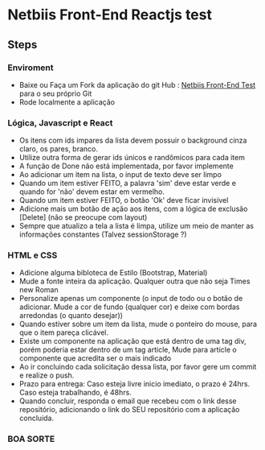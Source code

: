 # Netbiis Front-End Reactjs test

## Steps

### Enviroment

- Baixe ou Faça um Fork da aplicação do git Hub : [Netbiis Front-End Test](https://github.com/netbiis/reactjs-test)
    para o seu próprio Git
- Rode localmente a aplicação

### Lógica, Javascript e React

- Os itens com ids impares da lista devem possuir o background cinza claro, os pares, branco.
- Utilize outra forma de gerar ids únicos e randômicos para cada item
- A função de Done não está implementada, por favor implemente
- Ao adicionar um item na lista, o input de texto deve ser limpo
- Quando um item estiver FEITO, a palavra 'sim' deve estar verde e quando for 'não' devem estar em vermelho.
- Quando um item estiver FEITO, o botão 'Ok' deve ficar invisível
- Adicione mais um botão de ação aos itens, com a lógica de exclusão [Delete] (não se preocupe com layout)
- Sempre que atualizo a tela a lista é limpa, utilize um meio de manter as informações constantes
        (Talvez sessionStorage ?)

### HTML e CSS

- Adicione alguma bibloteca de Estilo (Bootstrap, Material)
- Mude a fonte inteira da aplicação. Qualquer outra que não seja Times new Roman
- Personalize apenas um componente (o input de todo ou o botão de adicionar.  Mude a cor de fundo (qualquer cor) e deixe com bordas arredondas (o quanto desejar))
- Quando estiver sobre um item da lista, mude o ponteiro do mouse, para que o item pareça clicável.
- Existe um componente na aplicação que está dentro de uma tag div, porém poderia estar dentro de um tag article,
        Mude para article o componente que acredita ser o mais indicado
- Ao ir concluindo cada solicitação dessa lista, por favor gere um commit e realize o push.
- Prazo para entrega: Caso esteja livre inicio imediato, o prazo é 24hrs. Caso esteja trabalhando, é 48hrs.
- Quando concluir, responda o email que recebeu com o link desse repositório, adicionando o link do SEU repositório com a aplicação concluida.

### BOA SORTE